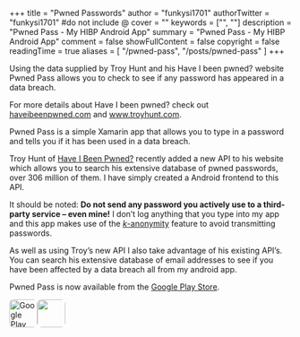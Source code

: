 +++
title = "Pwned Passwords"
author = "funkysi1701"
authorTwitter = "funkysi1701" #do not include @
cover = ""
keywords = ["", ""]
description = "Pwned Pass - My HIBP Android App"
summary = "Pwned Pass - My HIBP Android App"
comment = false
showFullContent = false
copyright = false
readingTime = true
aliases = [
    "/pwned-pass",
    "/posts/pwned-pass"
]
+++

<p>Using the data supplied by Troy Hunt and his Have I been pwned? website Pwned Pass allows you to check to see if any password has appeared in a data breach.</p>
<p>For more details about Have I been pwned? check out <a href="https://haveibeenpwned.com/">haveibeenpwned.com</a> and <a href="https://www.troyhunt.com">www.troyhunt.com</a>.</p>
<p>Pwned Pass is a simple Xamarin app that allows you to type in a password and tells you if it has been used in a data breach.</p>
<p>Troy Hunt of <a href="https://haveibeenpwned.com/">Have I Been Pwned?</a> recently added a new API to his website which allows you to search his extensive database of pwned passwords, over 306 million of them. I have simply created a Android frontend to this API.</p>
<p>It should be noted:&nbsp;<strong>Do not send any password you actively use to a third-party service – even mine!</strong> I don’t log anything that you type into my app and this app makes use of the&nbsp;<a href="https://www.troyhunt.com/ive-just-launched-pwned-passwords-version-2/"><i>k</i>-anonymity</a> feature to avoid transmitting passwords.</p>
<p>As well as using Troy’s new API I also take advantage of his existing API’s. You can search his extensive database of email addresses to see if you have been affected by a data breach all from my android app.</p>
<p>Pwned Pass is now available from the <a href="https://play.google.com/store/apps/details?id=pwnedpasswords.pwnedpasswords">Google Play Store</a>.</p>
<p><a href="https://play.google.com/store/apps/details?id=pwnedpasswords.pwnedpasswords"><img class="alignleft wp-image-2204 size-medium jetpack-lazy-image jetpack-lazy-image--handled" src="https://storageaccountblog9f5d.blob.core.windows.net/blazor/wp-content/uploads/2019/04/playstore-1-300x90.png?fit=300%2C300&amp;ssl=1" alt="Google Play" style="height: 50px;border-radius: 8px;" data-recalc-dims="1" srcset="https://storageaccountblog9f5d.blob.core.windows.net/blazor/wp-content/uploads/2019/04/playstore-1.png?resize=300%2C90&amp;ssl=1 300w, https://storageaccountblog9f5d.blob.core.windows.net/blazor/wp-content/uploads/2019/04/playstore-1.png?w=568&amp;ssl=1 568w" data-lazy-loaded="1" sizes="(max-width: 300px) 100vw, 300px"><noscript><img class="alignleft wp-image-2204 size-medium" src="https://storageaccountblog9f5d.blob.core.windows.net/blazor/wp-content/uploads/2019/04/playstore-1-300x90.png?fit=300%2C300&#038;ssl=1" alt="" style="height: 50px;border-radius: 8px;" srcset="https://storageaccountblog9f5d.blob.core.windows.net/blazor/wp-content/uploads/2019/04/playstore-1.png?resize=300%2C90&amp;ssl=1 300w, https://storageaccountblog9f5d.blob.core.windows.net/blazor/wp-content/uploads/2019/04/playstore-1.png?w=568&amp;ssl=1 568w" sizes="(max-width: 300px) 100vw, 300px" data-recalc-dims="1" /></noscript></a></p>

